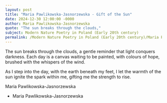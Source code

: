 ```yaml
---
layout: post
title: "Maria Pawlikowska-Jasnorzewska - Gift of the Sun"
date: 2024-12-30 12:00:00 -0000
author: Maria Pawlikowska-Jasnorzewska
quote: "The sun breaks through the clouds,"
subject: Modern Nature Poetry in Poland (Early 20th century)
permalink: /Modern Nature Poetry in Poland (Early 20th century)/Maria Pawlikowska-Jasnorzewska/Maria Pawlikowska-Jasnorzewska - Gift of the Sun
---
```


The sun breaks through the clouds,
a gentle reminder that light conquers darkness.
Each day is a canvas waiting to be painted,
with colours of hope,
brushed with the whispers of the wind.

As I step into the day,
with the earth beneath my feet,
I let the warmth of the sun
ignite the spark within me,
gifting me the strength to rise.

Maria Pawlikowska-Jasnorzewska

- Maria Pawlikowska-Jasnorzewska
